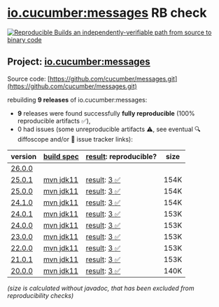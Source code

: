 [io.cucumber:messages](https://central.sonatype.com/artifact/io.cucumber/messages/versions) RB check
=======

[![Reproducible Builds](https://reproducible-builds.org/images/logos/rb.svg) an independently-verifiable path from source to binary code](https://reproducible-builds.org/)

## Project: [io.cucumber:messages](https://central.sonatype.com/artifact/io.cucumber/messages/versions)

Source code: [https://github.com/cucumber/messages.git](https://github.com/cucumber/messages.git)

rebuilding **9 releases** of io.cucumber:messages:
- **9** releases were found successfully **fully reproducible** (100% reproducible artifacts :white_check_mark:),
- 0 had issues (some unreproducible artifacts :warning:, see eventual :mag: diffoscope and/or :memo: issue tracker links):

| version | [build spec](/BUILDSPEC.md) | [result](https://reproducible-builds.org/docs/jvm/): reproducible? | size |
| -- | --------- | ------ | -- |
| [26.0.0](https://central.sonatype.com/artifact/io.cucumber/messages/26.0.0/pom) | | | |
| [25.0.1](https://central.sonatype.com/artifact/io.cucumber/messages/25.0.1/pom) | [mvn jdk11](messages-25.0.1.buildspec) | [result](messages-25.0.1.buildinfo): [3 :white_check_mark: ](messages-25.0.1.buildcompare) | 154K |
| [25.0.0](https://central.sonatype.com/artifact/io.cucumber/messages/25.0.0/pom) | [mvn jdk11](messages-25.0.0.buildspec) | [result](messages-25.0.0.buildinfo): [3 :white_check_mark: ](messages-25.0.0.buildcompare) | 154K |
| [24.1.0](https://central.sonatype.com/artifact/io.cucumber/messages/24.1.0/pom) | [mvn jdk11](messages-24.1.0.buildspec) | [result](messages-24.1.0.buildinfo): [3 :white_check_mark: ](messages-24.1.0.buildcompare) | 154K |
| [24.0.1](https://central.sonatype.com/artifact/io.cucumber/messages/24.0.1/pom) | [mvn jdk11](messages-24.0.1.buildspec) | [result](messages-24.0.1.buildinfo): [3 :white_check_mark: ](messages-24.0.1.buildcompare) | 153K |
| [24.0.0](https://central.sonatype.com/artifact/io.cucumber/messages/24.0.0/pom) | [mvn jdk11](messages-24.0.0.buildspec) | [result](messages-24.0.0.buildinfo): [3 :white_check_mark: ](messages-24.0.0.buildcompare) | 153K |
| [23.0.0](https://central.sonatype.com/artifact/io.cucumber/messages/23.0.0/pom) | [mvn jdk11](messages-23.0.0.buildspec) | [result](messages-23.0.0.buildinfo): [3 :white_check_mark: ](messages-23.0.0.buildcompare) | 153K |
| [22.0.0](https://central.sonatype.com/artifact/io.cucumber/messages/22.0.0/pom) | [mvn jdk11](messages-22.0.0.buildspec) | [result](messages-22.0.0.buildinfo): [3 :white_check_mark: ](messages-22.0.0.buildcompare) | 153K |
| [21.0.1](https://central.sonatype.com/artifact/io.cucumber/messages/21.0.1/pom) | [mvn jdk11](messages-21.0.1.buildspec) | [result](messages-21.0.1.buildinfo): [3 :white_check_mark: ](messages-21.0.1.buildcompare) | 153K |
| [20.0.0](https://central.sonatype.com/artifact/io.cucumber/messages/20.0.0/pom) | [mvn jdk11](messages-20.0.0.buildspec) | [result](messages-20.0.0.buildinfo): [3 :white_check_mark: ](messages-20.0.0.buildcompare) | 140K |

<i>(size is calculated without javadoc, that has been excluded from reproducibility checks)</i>

